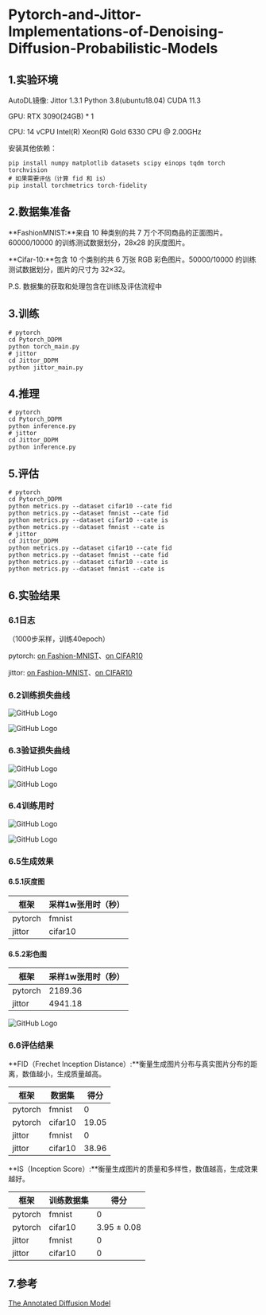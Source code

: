 # Pytorch-and-Jittor-Implementations-of-Denoising-Diffusion-Probabilistic-Models



## 1.实验环境

AutoDL镜像: Jittor  1.3.1 Python  3.8(ubuntu18.04) CUDA  11.3

GPU: RTX 3090(24GB) * 1

CPU: 14 vCPU Intel(R) Xeon(R) Gold 6330 CPU @ 2.00GHz

安装其他依赖：

````
pip install numpy matplotlib datasets scipy einops tqdm torch torchvision
# 如果需要评估（计算 fid 和 is）
pip install torchmetrics torch-fidelity
````

## 2.数据集准备

**FashionMNIST:**来自 10 种类别的共 7 万个不同商品的正面图片。60000/10000 的训练测试数据划分，28x28 的灰度图片。

**Cifar-10:**包含 10 个类别的共 6 万张 RGB 彩色图片。50000/10000 的训练测试数据划分，图片的尺寸为 32×32。

P.S. 数据集的获取和处理包含在训练及评估流程中





## 3.训练


````
# pytorch
cd Pytorch_DDPM
python torch_main.py
# jittor
cd Jittor_DDPM
python jittor_main.py
````


## 4.推理

````
# pytorch
cd Pytorch_DDPM
python inference.py
# jittor
cd Jittor_DDPM
python inference.py
````

## 5.评估

````
# pytorch
cd Pytorch_DDPM
python metrics.py --dataset cifar10 --cate fid
python metrics.py --dataset fmnist --cate fid
python metrics.py --dataset cifar10 --cate is
python metrics.py --dataset fmnist --cate is
# jittor
cd Jittor_DDPM
python metrics.py --dataset cifar10 --cate fid
python metrics.py --dataset fmnist --cate fid
python metrics.py --dataset cifar10 --cate is
python metrics.py --dataset fmnist --cate is
````

## 6.实验结果

### 6.1日志

（1000步采样，训练40epoch）

pytorch: [on Fashion-MNIST](https://cg.cs.tsinghua.edu.cn/jittor/)、[on CIFAR10](https://cg.cs.tsinghua.edu.cn/jittor/)

jittor: [on Fashion-MNIST](https://cg.cs.tsinghua.edu.cn/jittor/)、[on CIFAR10](https://cg.cs.tsinghua.edu.cn/jittor/)

### 6.2训练损失曲线


![GitHub Logo](https://github.com/IOTXDY/Pytorch-and-Jittor-Implementations-of-Denoising-Diffusion-Probabilistic-Models/blob/main/Assets/cifar_train.png)


![GitHub Logo](https://github.com/IOTXDY/Pytorch-and-Jittor-Implementations-of-Denoising-Diffusion-Probabilistic-Models/blob/main/Assets/fmnist_train.png)

### 6.3验证损失曲线

![GitHub Logo](https://github.com/IOTXDY/Pytorch-and-Jittor-Implementations-of-Denoising-Diffusion-Probabilistic-Models/blob/main/Assets/cifar_val.png)


![GitHub Logo](https://github.com/IOTXDY/Pytorch-and-Jittor-Implementations-of-Denoising-Diffusion-Probabilistic-Models/blob/main/Assets/fmnist_val.png)

### 6.4训练用时

![GitHub Logo](https://github.com/IOTXDY/Pytorch-and-Jittor-Implementations-of-Denoising-Diffusion-Probabilistic-Models/blob/main/Assets/cifar_time.png)


![GitHub Logo](https://github.com/IOTXDY/Pytorch-and-Jittor-Implementations-of-Denoising-Diffusion-Probabilistic-Models/blob/main/Assets/fmnist_time.png)

### 6.5生成效果

#### 6.5.1灰度图



| 框架   | 采样1w张用时（秒） |
|--------|------|
| pytorch   | fmnist   |
| jittor   | cifar10   |

#### 6.5.2彩色图

| 框架   | 采样1w张用时（秒） |
|--------|------|
| pytorch   | 2189.36   |
| jittor   | 4941.18   |

![GitHub Logo](https://github.com/IOTXDY/Pytorch-and-Jittor-Implementations-of-Denoising-Diffusion-Probabilistic-Models/blob/main/Assets/j_cifar_1.png)

### 6.6评估结果

**FID（Frechet Inception Distance）:**衡量生成图片分布与真实图片分布的距离，数值越小，生成质量越高。

| 框架   | 数据集 | 得分     |
|--------|------|----------|
| pytorch   | fmnist   | 0   |
| pytorch   | cifar10   | 19.05   |
| jittor   | fmnist   | 0   |
| jittor   | cifar10   | 38.96   |


**IS（Inception Score）:**衡量生成图片的质量和多样性，数值越高，生成效果越好。

| 框架   | 训练数据集 | 得分     |
|--------|------|----------|
| pytorch   | fmnist   | 0   |
| pytorch   | cifar10   | 3.95 ± 0.08   |
| jittor   | fmnist   | 0   |
| jittor   | cifar10   | 0   |

## 7.参考

[The Annotated Diffusion Model](https://huggingface.co/blog/annotated-diffusion)

